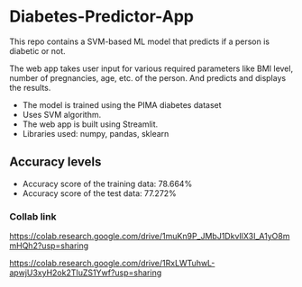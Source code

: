 # Diabetes-Predictor-App

This repo contains a SVM-based ML model that predicts if a person is diabetic or not.

The web app takes user input for various required parameters like BMI level, number of pregnancies, age, etc. of the person.
And predicts and displays the results.

- The model is trained using the PIMA diabetes dataset
- Uses SVM algorithm.
- The web app is built using Streamlit.
- Libraries used: numpy, pandas, sklearn

## Accuracy levels
- Accuracy score of the training data:  78.664%
- Accuracy score of the test data:  77.272%

### Collab link
https://colab.research.google.com/drive/1muKn9P_JMbJ1DkvIlX3I_A1yO8mmHQh2?usp=sharing

https://colab.research.google.com/drive/1RxLWTuhwL-apwjU3xyH2ok2TIuZS1Ywf?usp=sharing
